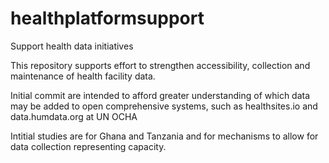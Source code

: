 # healthplatformsupport
Support health data initiatives

This repository supports effort to strengthen accessibility, collection and maintenance of health facility data. 

Initial commit are intended to afford greater understanding of which data may be added to open comprehensive systems, such as healthsites.io 
and data.humdata.org at UN OCHA

Intitial studies are for Ghana and Tanzania and for mechanisms to allow for data collection representing capacity.
